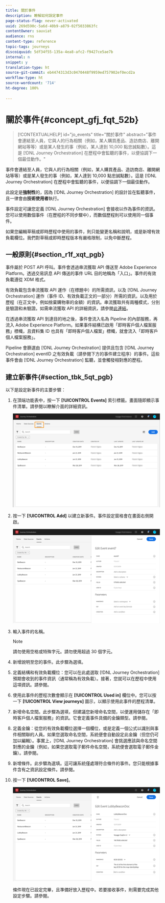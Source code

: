 ```yaml
---
title: 關於事件
description: 瞭解如何設定事件
page-status-flag: never-activated
uuid: 269d590c-5a6d-40b9-a879-02f5033863fc
contentOwner: sauviat
audience: rns
content-type: reference
topic-tags: journeys
discoiquuid: 5df34f55-135a-4ea8-afc2-f9427ce5ae7b
internal: n
snippet: y
translation-type: ht
source-git-commit: eb4474313d3c0470448f9959ed757902ef0ecd2a
workflow-type: ht
source-wordcount: '714'
ht-degree: 100%

---
```



# 關於事件{#concept_gfj_fqt_52b}

>[!CONTEXTUALHELP]
>id="jo_events"
>title="關於事件"
>abstract="事件會連結至人員，它與人的行為相關（例如，某人購買產品、造訪商店、離開網站等等）或是某人發生的事（例如，某人達到 10,000 點忠誠點數）。這是 [!DNL Journey Orchestration] 在歷程中會監聽的事件，以便協調下一個最佳動作。"

事件會連結至人員，它與人的行為相關（例如，某人購買產品、造訪商店、離開網站等等）或是某人發生的事（例如，某人達到 10,000 點忠誠點數）。這是 [!DNL Journey Orchestration] 在歷程中會監聽的事件，以便協調下一個最佳動作。

此設定是&#x200B;**強制性**&#x200B;的，因為 [!DNL Journey Orchestration] 的設計旨在監聽事件，且一律會由&#x200B;**技術使用者**&#x200B;執行。

事件設定可讓您定義 [!DNL Journey Orchestration] 會接收以作為事件的資訊。您可以使用數個事件（在歷程的不同步驟中），而數個歷程則可以使用同一個事件。

如果您編輯草稿或即時歷程中使用的事件，則只能變更名稱和說明，或是新增有效負載欄位。我們對草稿或即時歷程版本有嚴格限制，以免中斷歷程。

## 一般原則{#section_r1f_xqt_pgb}

事件屬於 POST API 呼叫。事件會透過串流獲取 API 傳送至 Adobe Experience Platform。透過交易訊息 API 傳送的事件 URL 目的地稱為「入口」。事件的有效負載遵從 XDM 格式。

有效負載包含串流獲取 API 運作（在標題中）的所需資訊，以及 [!DNL Journey Orchestration] 運作（事件 ID、有效負載正文的一部分）所需的資訊，以及用於歷程（在正文中，例如捨棄購物車的金額）的資訊。串流獲取共有兩種模式，分別是驗證和未驗證。如需串流獲取 API 的詳細資訊，請參閱[此連結](https://docs.adobe.com/content/help/zh-Hant/experience-platform/xdm/api/getting-started.html)。

在透過串流獲取 API 到達目的地之後，事件會流入名為 Pipeline 的內部服務，再流入 Adobe Experience Platform。如果事件結構已啟用「即時客戶個人檔案服務」標幟，且資料集 ID 也具有「即時客戶個人檔案」標幟，就會流入「即時客戶個人檔案服務」。

Pipeline 會篩選由 [!DNL Journey Orchestration] 提供且包含 [!DNL Journey Orchestration] eventID 之有效負載（請參閱下方的事件建立程序）的事件。這些事件會由 [!DNL Journey Orchestration] 監聽，並會觸發相對應的歷程。

## 建立新事件{#section_tbk_5qt_pgb}

以下是設定新事件的主要步驟：

1. 在頂端功能表中，按一下 **[!UICONTROL Events]** 索引標籤。畫面隨即顯示事件清單。請參閱[](../about/user-interface.md)以瞭解介面的詳細資訊。

   ![](../assets/journey5.png)

1. 按一下 **[!UICONTROL Add]** 以建立新事件。事件設定窗格會在畫面右側開啟。

   ![](../assets/journey6.png)

1. 輸入事件的名稱。

   >[!NOTE]
   >
   >請勿使用空格或特殊字元。請勿使用超過 30 個字元。

1. 新增說明至您的事件。此步驟為選填。
1. 定義結構和有效負載欄位：您可以在此處選取 [!DNL Journey Orchestration] 預期會收到的事件資訊（通常稱為有效負載）。接著，您就可以在歷程中使用這項資訊。請參閱[](../event/defining-the-payload-fields.md)。
1. 使用此事件的歷程次數會顯示在 **[!UICONTROL Used in]** 欄位中。您可以按一下 **[!UICONTROL View journeys]** 圖示，以顯示使用此事件的歷程清單。
1. 新增命名空間。此步驟為選填，但建議您新增命名空間，以便運用儲存在「即時客戶個人檔案服務」的資訊。它會定義事件具備的金鑰類型。請參閱[](../event/selecting-the-namespace.md)。
1. 定義金鑰：從您的有效負載欄位選擇一個欄位，或是定義一個公式以識別與事件相關聯的人員。如果您選取命名空間，系統便會自動設定此金鑰（但您仍可加以編輯）。事實上，[!DNL Journey Orchestration] 會挑選應該與命名空間對應的金鑰（例如，如果您選取電子郵件命名空間，系統便會選取電子郵件金鑰）。請參閱[](../event/defining-the-event-key.md)。
1. 新增條件。此步驟為選填。這可讓系統僅處理符合條件的事件。您只能根據事件含有之資訊設定條件。請參閱[](../event/adding-a-condition.md)。
1. 按一下 **[!UICONTROL Save]**。

   ![](../assets/journey7.png)

   條件現在已設定完畢，且準備好放入歷程中。若要接收事件，則需要完成其他設定步驟。請參閱[](../event/additional-steps-to-send-events-to-journey-orchestration.md)。
